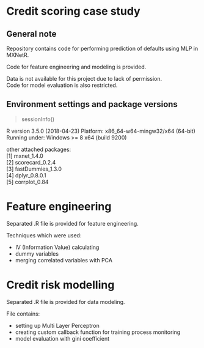# Credit scoring case study

## General note

Repository contains code for performing prediction of defaults using MLP in MXNetR.

Code for feature engineering and modeling is provided.

Data is not available for this project due to lack of permission. <br />
Code for model evaluation is also restricted.

## Environment  settings and package versions

> sessionInfo()

R version 3.5.0 (2018-04-23)
Platform: x86_64-w64-mingw32/x64 (64-bit)
Running under: Windows >= 8 x64 (build 9200)

other attached packages: <br />
[1] mxnet_1.4.0 <br />
[2] scorecard_0.2.4 <br />
[3] fastDummies_1.3.0 <br />
[4] dplyr_0.8.0.1 <br />
[5] corrplot_0.84


# Feature engineering

Separated .R file is provided for feature engineering.

Techniques which were used:
- IV (Information Value) calculating
- dummy variables
- merging correlated variables with PCA


# Credit risk modelling

Separated .R file is provided for data modeling.

File contains:
- setting up Multi Layer Perceptron
- creating custom callback function for training process monitoring
- model evaluation with gini coefficient



